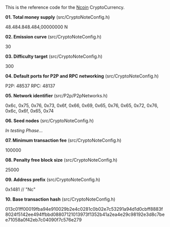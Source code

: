 This is the reference code for the [Ncoin](http://ncoin.ggtm.eu) CryptoCurrency.

**01. Total money supply** (src/CryptoNoteConfig.h)

48.484.848.484,00000000 N

**02. Emission curve** (src/CryptoNoteConfig.h)

30

**03. Difficulty target** (src/CryptoNoteConfig.h)

300

**04. Default ports for P2P and RPC networking** (src/CryptoNoteConfig.h)

P2P: 48537
RPC: 48137

**05. Network identifier** (src/P2p/P2pNetworks.h)

0x6c, 0x75, 0x76, 0x73, 0x6f, 0x66, 0x69, 0x65, 0x76, 0x65, 0x72, 0x76, 0x6c, 0x6f, 0x65, 0x74

**06. Seed nodes** (src/CryptoNoteConfig.h)

*In testing Phase...*

**07. Minimum transaction fee** (src/CryptoNoteConfig.h)

100000

**08. Penalty free block size** (src/CryptoNoteConfig.h)

25000

**09. Address prefix** (src/CryptoNoteConfig.h)

0x1481 // "Nc"

**10. Base transaction hash** (src/CryptoNoteConfig.h)

013c01ff00019fba94e910029b2e4c0281c0b02e7c53291a94d1d0cbff8883f8024f5142ee494ffbbd08807121013973f1352b41a2ea4e29c98192e3d8c7bee71058a0f42eb7c04090f7c576e279
